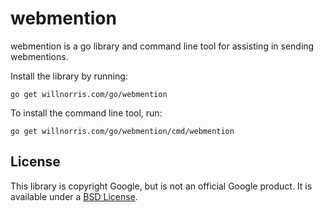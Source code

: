# webmention #

webmention is a go library and command line tool for assisting in sending
webmentions.

Install the library by running:

    go get willnorris.com/go/webmention

To install the command line tool, run:

    go get willnorris.com/go/webmention/cmd/webmention

## License ##

This library is copyright Google, but is not an official Google product.  It is
available under a [BSD License][].

[BSD License]: LICENSE
